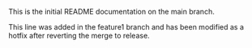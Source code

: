 This is the initial README documentation on the main branch.

This line was added in the feature1 branch and has been modified as a hotfix after reverting the merge to release.